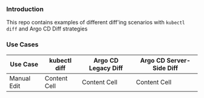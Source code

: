 ### Introduction

This repo contains examples of different diff'ing scenarios with `kubectl diff` and Argo CD Diff strategies

### Use Cases

| Use Case  | kubectl diff | Argo CD Legacy Diff | Argo CD Server-Side Diff |
| ------------- | ------------- | ------------- | ------------- |
| Manual Edit  | Content Cell  | Content Cell  | Content Cell  |

